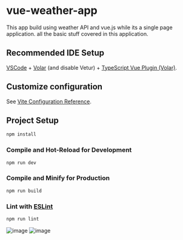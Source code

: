 # vue-weather-app

This app build using weather API and vue.js while its a single page application. all the basic stuff covered in this application.

## Recommended IDE Setup

[VSCode](https://code.visualstudio.com/) + [Volar](https://marketplace.visualstudio.com/items?itemName=Vue.volar) (and disable Vetur) + [TypeScript Vue Plugin (Volar)](https://marketplace.visualstudio.com/items?itemName=Vue.vscode-typescript-vue-plugin).

## Customize configuration

See [Vite Configuration Reference](https://vitejs.dev/config/).

## Project Setup

```sh
npm install
```

### Compile and Hot-Reload for Development

```sh
npm run dev
```

### Compile and Minify for Production

```sh
npm run build
```

### Lint with [ESLint](https://eslint.org/)

```sh
npm run lint
```
![image](https://user-images.githubusercontent.com/65158724/208581593-897f3ff7-1cc3-45be-9f1f-fb1d9f8c3b14.png)
![image](https://user-images.githubusercontent.com/65158724/208581650-dfc64132-e3fc-4513-a72f-61efcda054b5.png)

